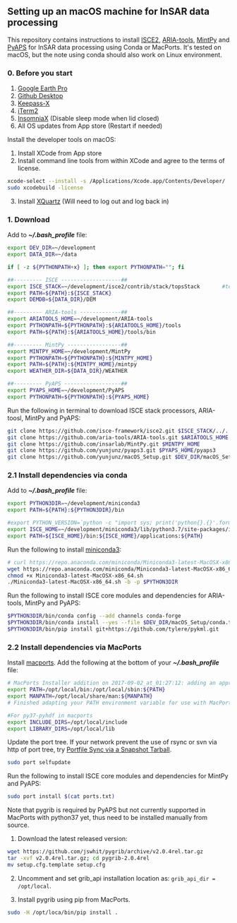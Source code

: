 ## Setting up an macOS machine for InSAR data processing

This repository contains instructions to install [ISCE2](https://github.com/isce-framework/isce2), [ARIA-tools](https://github.com/aria-tools/ARIA-tools), [MintPy](https://github.com/insarlab/MintPy) and [PyAPS](https://github.com/yunjunz/pyaps3) for InSAR data processing using Conda or MacPorts. It's tested on macOS, but the note using conda should also work on Linux environment.

### 0. Before you start

1. [Google Earth Pro](https://www.google.com/earth/resources/)
2. [Github Desktop](https://desktop.github.com)
3. [Keepass-X](https://www.keepassx.org/downloads)
4. [iTerm2](https://www.iterm2.com/downloads.html)
5. [InsomniaX](https://download.cnet.com/InsomniaX/3000-2094_4-97713.html) (Disable sleep mode when lid closed)    
6. All OS updates from App store (Restart if needed)

Install the developer tools on macOS:

1. Install XCode from App store
2. Install command line tools from within XCode and agree to the terms of license.   

```bash
xcode-select --install -s /Applications/Xcode.app/Contents/Developer/ 
sudo xcodebuild -license 
```

3. Install [XQuartz](https://www.xquartz.org) (Will need to log out and log back in)

### 1. Download

Add to _**~/.bash_profile**_ file: 

```bash
export DEV_DIR=~/development
export DATA_DIR=~/data

if [ -z ${PYTHONPATH+x} ]; then export PYTHONPATH=""; fi

##--------- ISCE -------------------##
export ISCE_STACK=~/development/isce2/contrib/stack/topsStack       #topsStack/stripmapStack, source ONE ONLY at a time to avoid na
export PATH=${PATH}:${ISCE_STACK}
export DEMDB=${DATA_DIR}/DEM

##--------- ARIA-tools -------------##
export ARIATOOLS_HOME=~/development/ARIA-tools
export PYTHONPATH=${PYTHONPATH}:${ARIATOOLS_HOME}/tools
export PATH=${PATH}:${ARIATOOLS_HOME}/tools/bin

##--------- MintPy -----------------##
export MINTPY_HOME=~/development/MintPy
export PYTHONPATH=${PYTHONPATH}:${MINTPY_HOME}
export PATH=${PATH}:${MINTPY_HOME}/mintpy
export WEATHER_DIR=${DATA_DIR}/WEATHER

##--------- PyAPS ------------------##
export PYAPS_HOME=~/development/PyAPS
export PYTHONPATH=${PYTHONPATH}:${PYAPS_HOME}
```

Run the following in terminal to download ISCE stack processors, ARIA-toosl, MintPy and PyAPS:

```bash
git clone https://github.com/isce-framework/isce2.git $ISCE_STACK/../../..
git clone https://github.com/aria-tools/ARIA-tools.git $ARIATOOLS_HOME
git clone https://github.com/insarlab/MintPy.git $MINTPY_HOME
git clone https://github.com/yunjunz/pyaps3.git $PYAPS_HOME/pyaps3
git clone https://github.com/yunjunz/macOS_Setup.git $DEV_DIR/macOS_Setup
```

### 2.1 Install dependencies via conda

Add to _**~/.bash_profile**_ file:

```bash
export PYTHON3DIR=~/development/miniconda3
export PATH=${PATH}:${PYTHON3DIR}/bin

#export PYTHON_VERSION=`python -c "import sys; print('python{}.{}'.format(sys.version_info[0],sys.version_info[1]))"`
export ISCE_HOME=~/development/miniconda3/lib/python3.7/site-packages/isce
export PATH=${ISCE_HOME}/bin:${ISCE_HOME}/applications:${PATH}
```

Run the following to install [miniconda3](https://conda.io/miniconda.html):

```bash
# curl https://repo.anaconda.com/miniconda/Miniconda3-latest-MacOSX-x86_64.sh -o Miniconda3-latest-MacOSX-x86_64.sh
wget https://repo.anaconda.com/miniconda/Miniconda3-latest-MacOSX-x86_64.sh
chmod +x Miniconda3-latest-MacOSX-x86_64.sh
./Miniconda3-latest-MacOSX-x86_64.sh -b -p $PYTHON3DIR
```

Run the following to install ISCE core modules and dependencies for ARIA-tools, MintPy and PyAPS:

```bash
$PYTHON3DIR/bin/conda config --add channels conda-forge
$PYTHON3DIR/bin/conda install --yes --file $DEV_DIR/macOS_Setup/conda.txt
$PYTHON3DIR/bin/pip install git+https://github.com/tylere/pykml.git
```

### 2.2 Install dependencies via MacPorts

Install [macports](https://www.macports.org/install.php). Add the following at the bottom of your _**~/.bash_profile**_ file:

```bash
# MacPorts Installer addition on 2017-09-02_at_01:27:12: adding an appropriate PATH variable for use with MacPorts.
export PATH=/opt/local/bin:/opt/local/sbin:${PATH}
export MANPATH=/opt/local/share/man:${MANPATH}
# Finished adapting your PATH environment variable for use with MacPorts.

#For py37-pyhdf in macports
export INCLUDE_DIRS=/opt/local/include
export LIBRARY_DIRS=/opt/local/lib
```

Update the port tree. If your network prevent the use of rsync or svn via http of port tree, try [Portfile Sync via a Snapshot Tarball](https://trac.macports.org/wiki/howto/PortTreeTarball).

```bash
sudo port selfupdate
```

Run the following to install ISCE core modules and dependencies for MintPy and PyAPS:

```bash
sudo port install $(cat ports.txt)
```

Note that pygrib is required by PyAPS but not currently supported in MacPorts with python37 yet, thus need to be installed manually from source.

1. Download the latest released version:

```bash
wget https://github.com/jswhit/pygrib/archive/v2.0.4rel.tar.gz
tar -xvf v2.0.4rel.tar.gz; cd pygrib-2.0.4rel
mv setup.cfg.template setup.cfg
```

2. Uncomment and set grib_api installation location as: `grib_api_dir = /opt/local`.

3. Install pygrib using pip from MacPorts.

```bash
sudo -H /opt/loca/bin/pip install .
```

